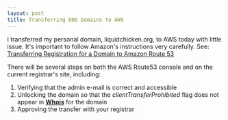 ```yaml
---
layout: post
title: Transferring DNS Domains to AWS
---
```

I transferred my personal domain, liquidchicken.org, to AWS today with little
issue.  It's important to follow Amazon's instructions very carefully.  See:
[Transferring Registration for a Domain to Amazon Route
53](http://docs.aws.amazon.com/Route53/latest/DeveloperGuide/domain-transfer-to-route-53.html)

There will be several steps on both the AWS Route53 console and on the current registrar's site, including:
  1. Verifying that the admin e-mail is correct and accessible
  2. Unlocking the domain so that the *clientTransferProhibited* flag does not appear in [**Whois**](https://whois.icann.org/en/lookup?name=liquidchicken.org) for the domain
  3. Approving the transfer with your registrar



